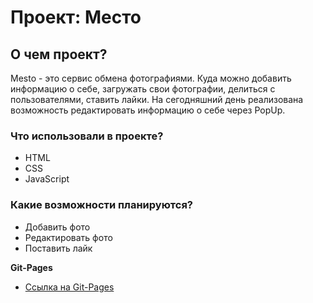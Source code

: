 # Проект: Место

## О чем проект? 

Mesto - это сервис обмена фотографиями. Куда можно добавить информацию о себе, загружать свои фотографии, делиться с пользователями, ставить лайки. На сегодняшний день реализована возможность редактировать информацию о себе через PopUp.

### Что использовали в проекте? 

* HTML
* CSS
* JavaScript

### Какие возможности планируются? 

* Добавить фото
* Редактировать фото
* Поставить лайк

**Git-Pages**

* [Ссылка на Git-Pages](https://www.figma.com/file/2cn9N9jSkmxD84oJik7xL7/JavaScript.-Sprint-4?node-id=0%3A1)



